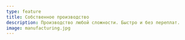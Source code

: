 ```yaml
---
type: feature
title: Собственное производство
description: Производство любой сложности. Быстро и без переплат.
image: manufacturing.jpg
---
```


